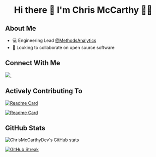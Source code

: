 <h1 align='center'>
  Hi there 👋 I'm Chris McCarthy 👨‍💻
</h1>

## About Me

- 💻 Engineering Lead [@MethodsAnalytics](https://github.com/methodsanalytics)
- 👯 Looking to collaborate on open source software

## Connect With Me

<p >
  <a href="https://www.linkedin.com/in/c-a-mccarthy/">
    <img src="https://img.shields.io/badge/linkedin-%230077B5.svg?&style=for-the-badge&logo=linkedin&logoColor=white" />
  </a>&nbsp;&nbsp;
</p>


## Actively Contributing To

[![Readme Card](https://github-readme-stats.vercel.app/api/pin/?username=dstl&repo=YAWNING-TITAN&theme=dracula)](https://github.com/dstl/YAWNING-TITAN)

[![Readme Card](https://github-readme-stats.vercel.app/api/pin/?username=Autonomous-Resilient-Cyber-Defence&repo=PrimAITE&theme=dracula)](https://github.com/Autonomous-Resilient-Cyber-Defence/PrimAITE)


## GitHub Stats
![ChrisMcCarthyDev's GitHub stats](https://github-readme-stats.vercel.app/api?username=ChrisMcCarthyDev&theme=dracula&include_all_commits=true&show_icons=true\&show=reviews,discussions_started,discussions_answered,prs_merged,prs_merged_percentage)

[![GitHub Streak](http://github-readme-streak-stats.herokuapp.com?user=ChrisMcCarthyDev&theme=dracula&date_format=j%20M%5B%20Y%5D)](https://git.io/streak-stats)


<!--
**ChrisMcCarthyDev/ChrisMcCarthyDev** is a ✨ _special_ ✨ repository because its `README.md` (this file) appears on your GitHub profile.
-->